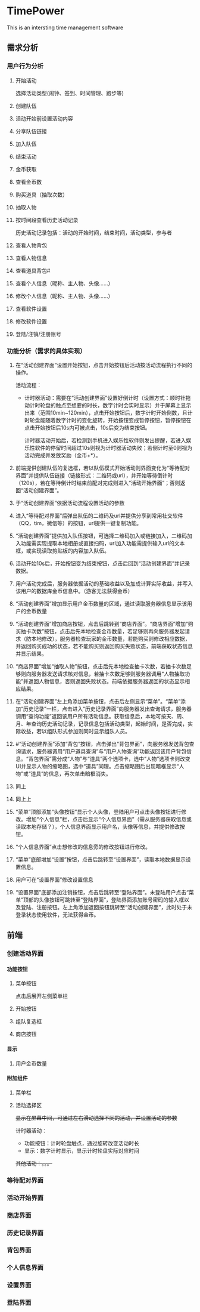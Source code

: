 # TimePower
This is an intersting time management software

## 需求分析
### 用户行为分析

1. 开始活动

    选择活动类型(闹钟、签到、时间管理、跑步等)
2. 创建队伍
3. 活动开始前设置活动内容
4. 分享队伍链接
5. 加入队伍
6. 结束活动
7. 金币获取
8. 查看金币数
9. 购买道具（抽取次数）
10. 抽取人物
11. 按时间段查看历史活动记录 
 
    历史活动记录包括：活动的开始时间，结束时间，活动类型，参与者
12. 查看人物背包
13. 查看人物信息
14. 查看道具背包#
15. 查看个人信息（昵称、主人物、头像……）
16. 修改个人信息（昵称、主人物、头像……）
17. 查看软件设置
18. 修改软件设置
19. 登陆/注销/注册账号

### 功能分析（需求的具体实现）
1. 在“活动创建界面”设置开始按钮，点击开始按钮后活动按活动流程执行不同的操作。

    活动流程：
    + 计时器活动：需要在“活动创建界面”设置好倒计时（设置方式：顺时针拖动计时轮盘的触点至想要的时长，数字计时会实时显示）并于屏幕上显示出来（范围10min~120min），点击开始按钮后，数字计时开始倒数，且计时轮盘能随着数字计时的变化旋转，开始按钮变成暂停按钮，暂停按钮在点击开始按钮后10s内可被点击，10s后变为结束按钮。

        计时器活动开始后，若检测到手机进入娱乐性软件则发出提醒，若进入娱乐性软件的停留时间超过10s则视为计时器活动失败；若倒计时至0则视为活动完成并发放奖励（金币+*）。
2. 前端提供创建队伍的复选框，若以队伍模式开始活动则界面变化为“等待配对界面”并提供队伍链接（链接形式：二维码或url），并开始等待倒计时（120s），若在等待倒计时结束前配对完成则进入“活动开始界面”；否则返回“活动创建界面”。
3. 于“活动创建界面”依据活动流程设置活动的参数
4. 进入“等待配对界面”后弹出队伍的二维码及url并提供分享到常用社交软件（QQ，tim，微信等）的按钮，url提供一键复制功能。
5. “活动创建界面”提供加入队伍按钮，可选择二维码加入或链接加入，二维码加入功能需实现提取本地相册或直接扫码，url加入功能需提供输入url的文本框，或实现读取剪贴板的内容加入队伍。
6. 活动开始10s后，开始按钮变为结束按钮，点击后回到“活动创建界面”并记录数据。
7. 用户活动完成后，服务器依据活动的基础收益以及加成计算实际收益，并写入该用户的数据库金币信息中。（游客无法获得金币）
8. “活动创建界面”增加显示用户金币数量的区域，通过读取服务器信息显示该用户的金币数量
9. “活动创建界面”增加商店按钮，点击后跳转到“商店界面”。“商店界面”增加“购买抽卡次数”按钮，点击后先本地检查金币数量，若足够则再向服务器发起请求（防本地修改），服务器检查玩家的金币数量，若能购买则修改相应数据，并返回购买成功的状态，若不能购买则返回购买失败状态，前端获取状态信息并显示结果。
10. “商店界面”增加“抽取人物”按钮，点击后先本地检查抽卡次数，若抽卡次数足够则向服务器发送请求核对信息，若抽卡次数足够则服务器调用“人物抽取功能”并返回人物信息，否则返回失败状态。前端依据服务器返回的状态显示相应结果。
11. 在“活动创建界面”左上角添加菜单按钮，点击后左侧显示“菜单”。“菜单”添加“历史记录”一栏，点击进入“历史记录界面”向服务器发出查询请求，服务器调用“查询功能”返回该用户所有活动信息。获取信息后，本地可按天、周、月、年查询历史活动记录，记录信息包括活动类型，起始时间，是否完成，实际收益，若以组队形式参加则同时显示组队人员。
12. #“活动创建界面”添加“背包”按钮，点击弹出“背包界面”，向服务器发送背包查询请求，服务器调用“用户道具查询”与“用户人物查询”功能返回该用户背包信息。“背包界面”需分成“人物”与“道具”两个选项卡，选中“人物”选项卡则改变UI并显示人物的缩略图，选中“道具”同理。点击缩略图后出现暗框显示“人物”或“道具”的信息，再次单击暗框消失。
13. 同上
14. 同上上
15. “菜单”顶部添加“头像按钮”显示个人头像，登陆用户可点击头像按钮进行修改。增加“个人信息”栏，点击后显示“个人信息界面”（需从服务器获取信息或读取本地存储？），个人信息界面显示用户名，头像等信息，并提供修改按钮。
16. “个人信息界面”点击想修改的信息旁的修改按钮进行修改。
17. “菜单”底部增加“设置”按钮，点击后跳转至“设置界面”，读取本地数据显示设置信息。
18. 用户可在“设置界面”修改设置信息
19. “设置界面”底部添加注销按钮，点击后跳转至“登陆界面”。未登陆用户点击“菜单”顶部的头像按钮可跳转至“登陆界面”，登陆界面添加账号密码的输入框以及登陆、注册按钮。左上角添加返回按钮跳转至“活动创建界面”，此时处于未登录状态使用软件，无法获得金币。


## 前端
### 创建活动界面

#### 功能按钮
1. 菜单按钮
    
    点击后展开左侧菜单栏
2. 开始按钮
3. 组队复选框
4. 商店按钮
#### 显示
1. 用户金币数量
#### 附加组件
1. 菜单栏
2. 活动选择区

    ~~显示在屏幕中间，可通过左右滑动选择不同的活动，并设置活动的参数~~

    计时器活动：
    * 功能按钮：计时轮盘触点，通过旋转改变活动时长
    * 显示：数字计时显示，显示计时轮盘实际对应时间

    ~~其他活动：。。。~~

### 等待配对界面

### 活动开始界面
### 商店界面
### 历史记录界面
### 背包界面
### 个人信息界面
### 设置界面
### 登陆界面